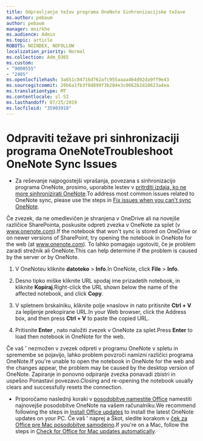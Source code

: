 ```yaml
---
title: Odpravljanje težav programa OneNote Sinhronizacijske težave
ms.author: pebaum
author: pebaum
manager: mnirkhe
ms.audience: Admin
ms.topic: article
ROBOTS: NOINDEX, NOFOLLOW
localization_priority: Normal
ms.collection: Adm_O365
ms.custom:
- "9000555"
- "2405"
ms.openlocfilehash: 3a651c84716d762afc955aaaa464d92da9ff9e43
ms.sourcegitcommit: 20b6a1fb3f0d899f3b204e3c066262d10623a4ea
ms.translationtype: MT
ms.contentlocale: sl-SI
ms.lasthandoff: 07/25/2019
ms.locfileid: "35903918"
---
```

# <a name="troubleshoot-onenote-sync-issues"></a><span data-ttu-id="ea42a-102">Odpraviti težave pri sinhronizaciji programa OneNote</span><span class="sxs-lookup"><span data-stu-id="ea42a-102">Troubleshoot OneNote Sync Issues</span></span>

* <span data-ttu-id="ea42a-103">Za reševanje najpogostejši vprašanja, povezana s sinhronizacijo programa OneNote, prosimo, uporabite lestev v [pritrditi izdaja, ko ne more sinhronizirati OneNote](https://support.office.com/article/Fix-issues-when-you-can-t-sync-OneNote-299495ef-66d1-448f-90c1-b785a6968d45).</span><span class="sxs-lookup"><span data-stu-id="ea42a-103">To address most common issues related to OneNote sync, please use the steps in [Fix issues when you can't sync OneNote](https://support.office.com/article/Fix-issues-when-you-can-t-sync-OneNote-299495ef-66d1-448f-90c1-b785a6968d45).</span></span>

<span data-ttu-id="ea42a-104">Če zvezek, da ne omedlevičen je shranjena v OneDrive ali na novejše različice SharePointa, poskusite odpreti zvezka v OneNote za splet (v www.onenote.com).</span><span class="sxs-lookup"><span data-stu-id="ea42a-104">If the notebook that won't sync is stored on OneDrive or on newer versions of SharePoint, try opening the notebook in OneNote for the web (at www.onenote.com).</span></span> <span data-ttu-id="ea42a-105">To lahko pomagajo ugotoviti, če je problem zaradi strežnik ali OneNote.</span><span class="sxs-lookup"><span data-stu-id="ea42a-105">This can help determine if the problem is caused by the server or by OneNote.</span></span>

1. <span data-ttu-id="ea42a-106">V OneNoteu kliknite **datoteko** > **Info**.</span><span class="sxs-lookup"><span data-stu-id="ea42a-106">In OneNote, click **File** > **Info**.</span></span>

2. <span data-ttu-id="ea42a-107">Desno tipko miške kliknite URL spodaj ime prizadetih notebook, in kliknite **Kopiraj**.</span><span class="sxs-lookup"><span data-stu-id="ea42a-107">Right-click the URL shown below the name of the affected notebook, and click **Copy**.</span></span>

3. <span data-ttu-id="ea42a-108">V spletnem brskalniku, kliknite polje »naslov« in nato pritisnite **Ctrl + V** za lepljenje prekopirane URL.</span><span class="sxs-lookup"><span data-stu-id="ea42a-108">In your Web browser, click the Address box, and then press **Ctrl + V** to paste the copied URL.</span></span>

4. <span data-ttu-id="ea42a-109">Pritisnite **Enter** , nato naložiti zvezek v OneNote za splet.</span><span class="sxs-lookup"><span data-stu-id="ea42a-109">Press **Enter** to load then notebook in OneNote for the web.</span></span>

<span data-ttu-id="ea42a-110">Če vaš ' nezmožen v zvezek odpreti v programu OneNote v spletu in spremembe se pojavijo, lahko problem povzroči namizni različici programa OneNote.</span><span class="sxs-lookup"><span data-stu-id="ea42a-110">If you're unable to open the notebook in OneNote for the web and the changes appear, the problem may be caused by the desktop version of OneNote.</span></span> <span data-ttu-id="ea42a-111">Zapiranje in ponovno odpiranje zvezka ponavadi zbistri in uspešno Ponastavi povezavo.</span><span class="sxs-lookup"><span data-stu-id="ea42a-111">Closing and re-opening the notebook usually clears and successfully resets the connection.</span></span>

* <span data-ttu-id="ea42a-112">Priporočamo naslednji koraki v [posodobitve namestite Office](https://support.office.com/article/Install-Office-updates-2ab296f3-7f03-43a2-8e50-46de917611c5) namestiti najnovejše posodobitve OneNote na vašem računalniku.</span><span class="sxs-lookup"><span data-stu-id="ea42a-112">We recommend following the steps in [Install Office updates](https://support.office.com/article/Install-Office-updates-2ab296f3-7f03-43a2-8e50-46de917611c5) to install the latest OneNote updates on your PC.</span></span> <span data-ttu-id="ea42a-113">Če vaš ' naprej a Škot, sledite korakom v [ček za Office pre Mac posodobitve samodejno](https://support.office.com/article/update-office-for-mac-automatically-bfd1e497-c24d-4754-92ab-910a4074d7c1).</span><span class="sxs-lookup"><span data-stu-id="ea42a-113">If you're on a Mac, follow the steps in [Check for Office for Mac updates automatically](https://support.office.com/article/update-office-for-mac-automatically-bfd1e497-c24d-4754-92ab-910a4074d7c1).</span></span>